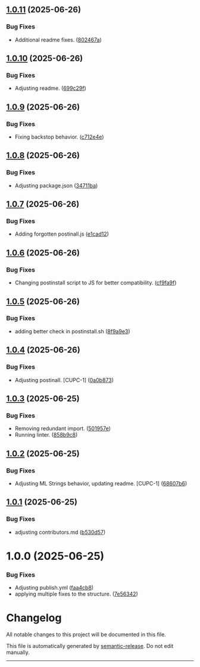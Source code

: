 ## [1.0.11](https://github.com/MiroslavRusev/cuppet-core/compare/v1.0.10...v1.0.11) (2025-06-26)


### Bug Fixes

* Additional readme fixes. ([802467a](https://github.com/MiroslavRusev/cuppet-core/commit/802467a1bce5a6b076e3cfdd643b94f5f7476883))

## [1.0.10](https://github.com/MiroslavRusev/cuppet-core/compare/v1.0.9...v1.0.10) (2025-06-26)


### Bug Fixes

* Adjusting readme. ([699c29f](https://github.com/MiroslavRusev/cuppet-core/commit/699c29f1f9b1620eedfc0e822f6aff5744c3d923))

## [1.0.9](https://github.com/MiroslavRusev/cuppet-core/compare/v1.0.8...v1.0.9) (2025-06-26)


### Bug Fixes

* Fixing backstop behavior. ([c712e4e](https://github.com/MiroslavRusev/cuppet-core/commit/c712e4eb98485c85dde42b0693e31eaf3b7890bc))

## [1.0.8](https://github.com/MiroslavRusev/cuppet-core/compare/v1.0.7...v1.0.8) (2025-06-26)


### Bug Fixes

* Adjusting package.json ([34711ba](https://github.com/MiroslavRusev/cuppet-core/commit/34711ba4324d5dcd5956d4982c5ce732ae3c5664))

## [1.0.7](https://github.com/MiroslavRusev/cuppet-core/compare/v1.0.6...v1.0.7) (2025-06-26)


### Bug Fixes

* Adding forgotten postinall.js ([e1cad12](https://github.com/MiroslavRusev/cuppet-core/commit/e1cad1244f0f06c8fe1775ff25274e18685bbe8e))

## [1.0.6](https://github.com/MiroslavRusev/cuppet-core/compare/v1.0.5...v1.0.6) (2025-06-26)


### Bug Fixes

* Changing postinstall script to JS for better compatibility. ([cf9fa9f](https://github.com/MiroslavRusev/cuppet-core/commit/cf9fa9f43ce652b07fe13a6ff605498d5aad12f7))

## [1.0.5](https://github.com/MiroslavRusev/cuppet-core/compare/v1.0.4...v1.0.5) (2025-06-26)


### Bug Fixes

* adding better check in postinstall.sh ([8f9a9e3](https://github.com/MiroslavRusev/cuppet-core/commit/8f9a9e39c4b652683b48cbd964c6e8ec756cf95d))

## [1.0.4](https://github.com/MiroslavRusev/cuppet-core/compare/v1.0.3...v1.0.4) (2025-06-26)


### Bug Fixes

* Adjusting postinall. [CUPC-1] ([0a0b873](https://github.com/MiroslavRusev/cuppet-core/commit/0a0b873b1acb9a708c57b2e685d81449440318d7))

## [1.0.3](https://github.com/MiroslavRusev/cuppet-core/compare/v1.0.2...v1.0.3) (2025-06-25)


### Bug Fixes

* Removing redundant import. ([501957e](https://github.com/MiroslavRusev/cuppet-core/commit/501957e27efe375123bb6dc5f1448327ce6b999e))
* Running linter. ([858b9c8](https://github.com/MiroslavRusev/cuppet-core/commit/858b9c8b8f003c443c0b4363d5bd56a67a2a2efb))

## [1.0.2](https://github.com/MiroslavRusev/cuppet-core/compare/v1.0.1...v1.0.2) (2025-06-25)


### Bug Fixes

* Adjusting ML Strings behavior, updating readme. [CUPC-1] ([68607b6](https://github.com/MiroslavRusev/cuppet-core/commit/68607b610d845c03ffc1ba469cf6d8d8de104563))

## [1.0.1](https://github.com/MiroslavRusev/cuppet-core/compare/v1.0.0...v1.0.1) (2025-06-25)


### Bug Fixes

* adjusting contributors.md ([b530d57](https://github.com/MiroslavRusev/cuppet-core/commit/b530d57fb26f11ff14213926ede2462d8c0d858b))

# 1.0.0 (2025-06-25)


### Bug Fixes

* Adjusting publish.yml ([faa4cb8](https://github.com/MiroslavRusev/cuppet-core/commit/faa4cb8b0531cb75f09678e8a5d8bc66e2f2f70b))
* applying multiple fixes to the structure. ([7e56342](https://github.com/MiroslavRusev/cuppet-core/commit/7e56342f5a3b04a58f8e355e2148611d19596a27))

# Changelog

All notable changes to this project will be documented in this file.

This file is automatically generated by [semantic-release](https://github.com/semantic-release/semantic-release). Do not edit manually.

---
